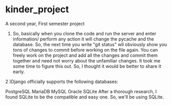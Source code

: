 # kinder_project
A second year, First semester project

1) So, basically when you clone the code and run the server and enter information/ perform any action it will change the pycache and the 
	database. So, the next time you write "git status" wll obviously show you tons of changes to commit before working on the file again. 
	You can freely work on the project and add all the changes and commit them together and need not worry about the unfamiliar changes. 
	It took me some time to figure this out. So, I thought it would be better to share it early.

2 )Django officially supports the following databases:

PostgreSQL
MariaDB
MySQL
Oracle
SQLite 
After a thorough research, I found SQLite to be the compatible and easy one. So, we'll be using SQLite.
